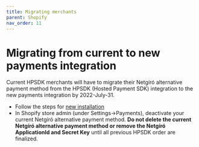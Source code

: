 ```yaml
---
title: Migrating merchants
parent: Shopify
nav_order: 11
---
```


# Migrating from current to new payments integration

Current HPSDK merchants will have to migrate their Netgíró alternative payment method from the HPSDK (Hosted Payment SDK) integration to the new payments integration by 2022-July-31.

- Follow the steps for [new installation](https://netgiro.github.io/shopify-new-merchants.html)
- In Shopify store admin (under Settings->Payments), deactivate your current Netgíró alternative payment method.  **Do not delete the current Netgíró alternative payment method or remove the Netgíró ApplicationId and Secret Key** until all previous HPSDK order are finalized.
